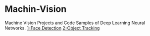 # Machin-Vision
Machine Vision Projects and Code Samples of Deep Learning Neural Networks.
[1-Face Detection](http://nbviewer.jupyter.org/github/fastai/numerical-linear-algebra/blob/master/nbs/1.%20Why%20are%20we%20here.ipynb#Matrix-Decompositions)
[2-Object Tracking](http://nbviewer.jupyter.org/github/fastai/numerical-linear-algebra/blob/master/nbs/1.%20Why%20are%20we%20here.ipynb#Matrix-Decompositions)
